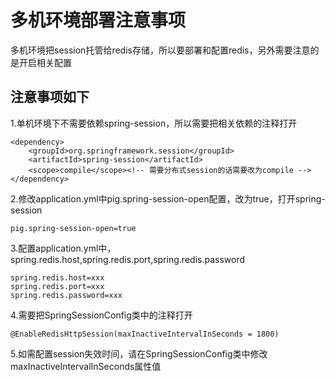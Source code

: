# 多机环境部署注意事项
多机环境把session托管给redis存储，所以要部署和配置redis，另外需要注意的是开启相关配置

## 注意事项如下
1.单机环境下不需要依赖spring-session，所以需要把相关依赖的注释打开
```
<dependency>
    <groupId>org.springframework.session</groupId>
    <artifactId>spring-session</artifactId>
    <scope>compile</scope><!-- 需要分布式session的话需要改为compile -->
</dependency>
```
2.修改application.yml中pig.spring-session-open配置，改为true，打开spring-session
```
pig.spring-session-open=true
```
3.配置application.yml中，spring.redis.host,spring.redis.port,spring.redis.password
```
spring.redis.host=xxx
spring.redis.port=xxx
spring.redis.password=xxx
```
4.需要把SpringSessionConfig类中的注释打开
```
@EnableRedisHttpSession(maxInactiveIntervalInSeconds = 1800)
```
5.如需配置session失效时间，请在SpringSessionConfig类中修改maxInactiveIntervalInSeconds属性值

